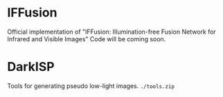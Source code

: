 # IFFusion
Official implementation of "IFFusion: Illumination-free Fusion Network for Infrared and Visible Images"
Code will be coming soon.
# DarkISP
Tools for generating pseudo low-light images. `./tools.zip`
